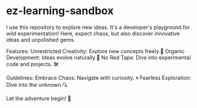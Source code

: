 # ez-learning-sandbox
I use this repository to explore new ideas. It's a developer's playground for wild experimentation! Here, expect chaos, but also discover innovative ideas and unpolished gems.

Features:
Unrestricted Creativity: Explore new concepts freely.🎨
Organic Development: Ideas evolve naturally.🌱
No Red Tape: Dive into experimental code and projects. 🛠️

Guidelines:
Embrace Chaos: Navigate with curiosity. 🌀
Fearless Exploration: Dive into the unknown.🔍

Let the adventure begin! 🚀
